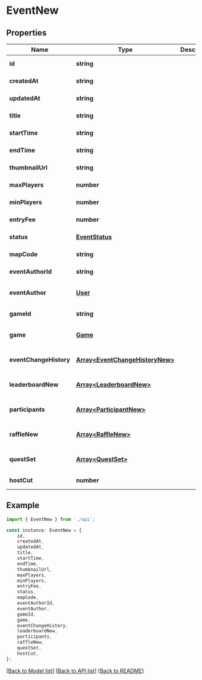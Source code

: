# EventNew


## Properties

Name | Type | Description | Notes
------------ | ------------- | ------------- | -------------
**id** | **string** |  | [default to undefined]
**createdAt** | **string** |  | [default to undefined]
**updatedAt** | **string** |  | [default to undefined]
**title** | **string** |  | [default to undefined]
**startTime** | **string** |  | [default to undefined]
**endTime** | **string** |  | [default to undefined]
**thumbnailUrl** | **string** |  | [default to undefined]
**maxPlayers** | **number** |  | [default to undefined]
**minPlayers** | **number** |  | [default to undefined]
**entryFee** | **number** |  | [default to undefined]
**status** | [**EventStatus**](EventStatus.md) |  | [default to undefined]
**mapCode** | **string** |  | [default to undefined]
**eventAuthorId** | **string** |  | [default to undefined]
**eventAuthor** | [**User**](User.md) |  | [optional] [default to undefined]
**gameId** | **string** |  | [default to undefined]
**game** | [**Game**](Game.md) |  | [optional] [default to undefined]
**eventChangeHistory** | [**Array&lt;EventChangeHistoryNew&gt;**](EventChangeHistoryNew.md) |  | [optional] [default to undefined]
**leaderboardNew** | [**Array&lt;LeaderboardNew&gt;**](LeaderboardNew.md) |  | [optional] [default to undefined]
**participants** | [**Array&lt;ParticipantNew&gt;**](ParticipantNew.md) |  | [optional] [default to undefined]
**raffleNew** | [**Array&lt;RaffleNew&gt;**](RaffleNew.md) |  | [optional] [default to undefined]
**questSet** | [**Array&lt;QuestSet&gt;**](QuestSet.md) |  | [optional] [default to undefined]
**hostCut** | **number** |  | [default to undefined]

## Example

```typescript
import { EventNew } from './api';

const instance: EventNew = {
    id,
    createdAt,
    updatedAt,
    title,
    startTime,
    endTime,
    thumbnailUrl,
    maxPlayers,
    minPlayers,
    entryFee,
    status,
    mapCode,
    eventAuthorId,
    eventAuthor,
    gameId,
    game,
    eventChangeHistory,
    leaderboardNew,
    participants,
    raffleNew,
    questSet,
    hostCut,
};
```

[[Back to Model list]](../README.md#documentation-for-models) [[Back to API list]](../README.md#documentation-for-api-endpoints) [[Back to README]](../README.md)
